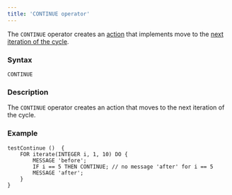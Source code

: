 ```yaml
---
title: 'CONTINUE operator'
---
```


The `CONTINUE` operator creates an [action](Actions.md) that implements move to the [next iteration of the cycle](Next_iteration_CONTINUE.md).

### Syntax

```
CONTINUE
```

### Description

The `CONTINUE` operator creates an action that moves to the next iteration of the cycle.

### Example

```lsf
testContinue ()  {
    FOR iterate(INTEGER i, 1, 10) DO {
        MESSAGE 'before';
        IF i == 5 THEN CONTINUE; // no message 'after' for i == 5
        MESSAGE 'after';
    }
}
```
